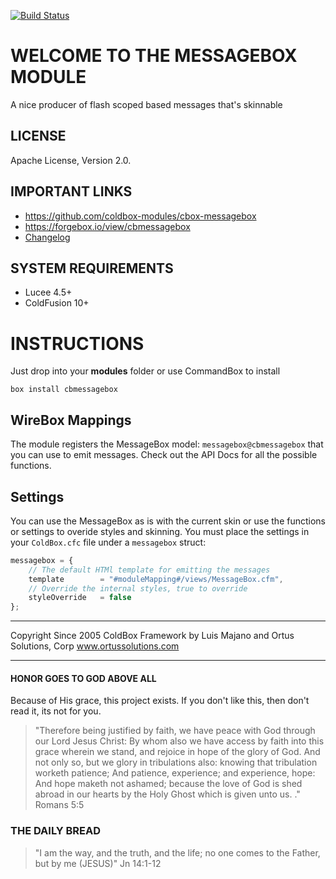 [![Build Status](https://travis-ci.org/coldbox-modules/cbox-messagebox.svg?branch=development)](https://travis-ci.org/coldbox-modules/cbox-messagebox)

# WELCOME TO THE MESSAGEBOX MODULE
A nice producer of flash scoped based messages that's skinnable

## LICENSE
Apache License, Version 2.0.

## IMPORTANT LINKS
- https://github.com/coldbox-modules/cbox-messagebox
- https://forgebox.io/view/cbmessagebox
- [Changelog](changelog.md)

## SYSTEM REQUIREMENTS
- Lucee 4.5+
- ColdFusion 10+

# INSTRUCTIONS
Just drop into your **modules** folder or use CommandBox to install

`box install cbmessagebox`

## WireBox Mappings
The module registers the MessageBox model: `messagebox@cbmessagebox` that you can use to emit messages. Check out the API Docs for all the possible functions.

## Settings
You can use the MessageBox as is with the current skin or use the functions or settings to overide styles and skinning.  You must place the settings in your `ColdBox.cfc` file under a `messagebox` struct:

```js
messagebox = {
    // The default HTMl template for emitting the messages
	template 		= "#moduleMapping#/views/MessageBox.cfm",
    // Override the internal styles, true to override
	styleOverride 	= false
};
```

********************************************************************************
Copyright Since 2005 ColdBox Framework by Luis Majano and Ortus Solutions, Corp
www.ortussolutions.com
********************************************************************************
#### HONOR GOES TO GOD ABOVE ALL
Because of His grace, this project exists. If you don't like this, then don't read it, its not for you.

>"Therefore being justified by faith, we have peace with God through our Lord Jesus Christ:
By whom also we have access by faith into this grace wherein we stand, and rejoice in hope of the glory of God.
And not only so, but we glory in tribulations also: knowing that tribulation worketh patience;
And patience, experience; and experience, hope:
And hope maketh not ashamed; because the love of God is shed abroad in our hearts by the 
Holy Ghost which is given unto us. ." Romans 5:5

### THE DAILY BREAD
 > "I am the way, and the truth, and the life; no one comes to the Father, but by me (JESUS)" Jn 14:1-12
